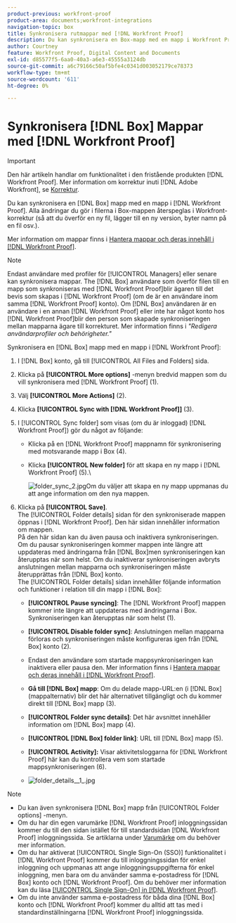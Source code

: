 ```yaml
---
product-previous: workfront-proof
product-area: documents;workfront-integrations
navigation-topic: box
title: Synkronisera rutmappar med [!DNL Workfront Proof]
description: Du kan synkronisera en Box-mapp med en mapp i Workfront Proof. Alla ändringar du gör i filerna i Box-mappen återspeglas i Workfront-korrektur (så att du överför en ny fil, lägger till en ny version, byter namn på en fil osv.).
author: Courtney
feature: Workfront Proof, Digital Content and Documents
exl-id: d85577f5-6aa0-40a3-a6e3-45555a3124db
source-git-commit: a6c79166c50af5bfe4c0341d003052179ce78373
workflow-type: tm+mt
source-wordcount: '611'
ht-degree: 0%

---
```


# Synkronisera [!DNL Box] Mappar med [!DNL Workfront Proof]

>[!IMPORTANT]
>
>Den här artikeln handlar om funktionalitet i den fristående produkten [!DNL Workfront Proof]. Mer information om korrektur inuti [!DNL Adobe Workfront], se [Korrektur](../../../review-and-approve-work/proofing/proofing.md).

Du kan synkronisera en [!DNL Box] mapp med en mapp i [!DNL Workfront Proof]. Alla ändringar du gör i filerna i Box-mappen återspeglas i Workfront-korrektur (så att du överför en ny fil, lägger till en ny version, byter namn på en fil osv.).

Mer information om mappar finns i [Hantera mappar och deras innehåll i [!DNL Workfront Proof]](../../../workfront-proof/wp-work-proofsfiles/organize-your-work/manage-folders-and-contents.md).

>[!NOTE]
>
>Endast användare med profiler för [!UICONTROL Managers] eller senare kan synkronisera mappar. The [!DNL Box] användare som överför filen till en mapp som synkroniseras med [!DNL Workfront Proof]blir ägaren till det bevis som skapas i [!DNL Workfront Proof] (om de är en användare inom samma [!DNL Workfront Proof] konto). Om [!DNL Box] användaren är en användare i en annan [!DNL Workfront Proof] eller inte har något konto hos [!DNL Workfront Proof]blir den person som skapade synkroniseringen mellan mapparna ägare till korrekturet. Mer information finns i *&quot;Redigera användarprofiler och behörigheter.&quot;*

Synkronisera en [!DNL Box] mapp med en mapp i [!DNL Workfront Proof]:

1. I [!DNL Box] konto, gå till [!UICONTROL All Files and Folders] sida.
1. Klicka på **[!UICONTROL More options]** -menyn bredvid mappen som du vill synkronisera med [!DNL Workfront Proof] (1).
1. Välj **[!UICONTROL More Actions]** (2).
1. Klicka **[!UICONTROL Sync with [!DNL Workfront Proof]]** (3).
1. I [!UICONTROL Sync folder] som visas (om du är inloggad) [!DNL Workfront Proof]) gör du något av följande:

   * Klicka på en [!DNL Workfront Proof] mappnamn för synkronisering med motsvarande mapp i Box (4).
   * Klicka **[!UICONTROL New folder]** för att skapa en ny mapp i [!DNL Workfront Proof] (5).\

      ![folder_sync_2.jpg](assets/folder-sync-2-350x231.jpg)Om du väljer att skapa en ny mapp uppmanas du att ange information om den nya mappen.

1. Klicka på **[!UICONTROL Save]**.\
   The [!UICONTROL Folder details] sidan för den synkroniserade mappen öppnas i [!DNL Workfront Proof]. Den här sidan innehåller information om mappen.\
   På den här sidan kan du även pausa och inaktivera synkroniseringen. Om du pausar synkroniseringen kommer mappen inte längre att uppdateras med ändringarna från [!DNL Box]men synkroniseringen kan återupptas när som helst. Om du inaktiverar synkroniseringen avbryts anslutningen mellan mapparna och synkroniseringen måste återupprättas från [!DNL Box] konto.\
   The [!UICONTROL Folder details] sidan innehåller följande information och funktioner i relation till din mapp i [!DNL Box]:

   * **[!UICONTROL Pause syncing]**: The [!DNL Workfront Proof] mappen kommer inte längre att uppdateras med ändringarna i Box. Synkroniseringen kan återupptas när som helst (1).
   * **[!UICONTROL Disable folder sync]**: Anslutningen mellan mapparna förloras och synkroniseringen måste konfigureras igen från [!DNL Box] konto (2).

   * Endast den användare som startade mappsynkroniseringen kan inaktivera eller pausa den. Mer information finns i  [Hantera mappar och deras innehåll i [!DNL Workfront Proof]](../../../workfront-proof/wp-work-proofsfiles/organize-your-work/manage-folders-and-contents.md).
   * **Gå till [!DNL Box] mapp**: Om du delade mapp-URL:en (i [!DNL Box] (mappalternativ) blir det här alternativet tillgängligt och du kommer direkt till [!DNL Box] mapp (3).
   * **[!UICONTROL Folder sync details]**: Det här avsnittet innehåller information om [!DNL Box] mapp (4).
   * **[!UICONTROL [!DNL Box] folder link]**: URL till [!DNL Box] mapp (5).
   * **[!UICONTROL Activity]:** Visar aktivitetsloggarna för [!DNL Workfront Proof] här kan du kontrollera vem som startade mappsynkroniseringen (6).
   * ![folder_details__1_.jpg](assets/folder-details--1--350x324.jpg)

>[!NOTE]
>
>* Du kan även synkronisera [!DNL Box] mapp från [!UICONTROL Folder options] -menyn.
>* Om du har din egen varumärke [!DNL Workfront Proof] inloggningssidan kommer du till den sidan istället för till standardsidan [!DNL Workfront Proof] inloggningssida. Se artiklarna under [Varumärke](https://support.workfront.com/hc/en-us/sections/115000921208-Branding) om du behöver mer information.
>* Om du har aktiverat [!UICONTROL Single Sign-On (SSO)] funktionalitet i [!DNL Workfront Proof] kommer du till inloggningssidan för enkel inloggning och uppmanas att ange inloggningsuppgifterna för enkel inloggning, men bara om du använder samma e-postadress för [!DNL Box] konto och [!DNL Workfront Proof]. Om du behöver mer information kan du läsa [[!UICONTROL Single Sign-On] in [!DNL Workfront Proof]](../../../workfront-proof/wp-acct-admin/managing-security/single-sign-on-overview.md).
>* Om du inte använder samma e-postadress för båda dina [!DNL Box] konto och [!DNL Workfront Proof] kommer du alltid att tas med i standardinställningarna [!DNL Workfront Proof] inloggningssida.
>



